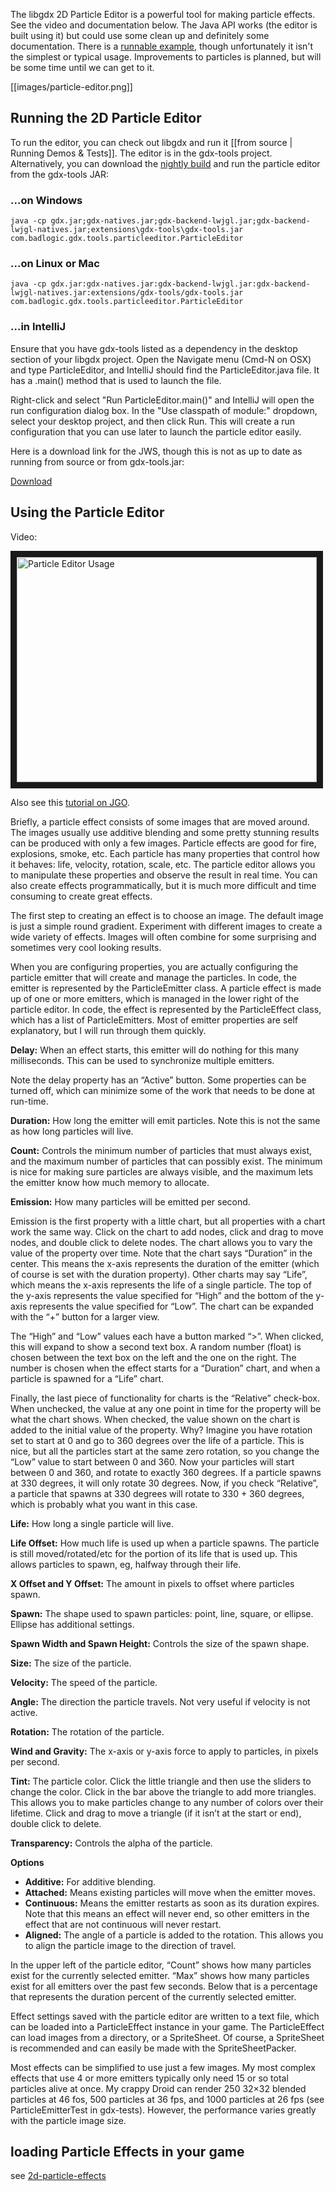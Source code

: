 The libgdx 2D Particle Editor is a powerful tool for making particle effects. See the video and documentation below. The Java API works (the editor is built using it) but could use some clean up and definitely some documentation. There is a [runnable example](https://github.com/libgdx/libgdx/blob/master/tests/gdx-tests/src/com/badlogic/gdx/tests/ParticleEmitterTest.java), though unfortunately it isn't the simplest or typical usage. Improvements to particles is planned, but will be some time until we can get to it.

[[images/particle-editor.png]]

## Running the 2D Particle Editor ##

To run the editor, you can check out libgdx and run it [[from source | Running Demos & Tests]]. The editor is in the gdx-tools project. Alternatively, you can download the [nightly build](http://libgdx.badlogicgames.com/nightlies/) and run the particle editor from the gdx-tools JAR:

### ...on Windows ###

```
java -cp gdx.jar;gdx-natives.jar;gdx-backend-lwjgl.jar;gdx-backend-lwjgl-natives.jar;extensions\gdx-tools\gdx-tools.jar com.badlogic.gdx.tools.particleeditor.ParticleEditor
```

### ...on Linux or Mac ###

```
java -cp gdx.jar:gdx-natives.jar:gdx-backend-lwjgl.jar:gdx-backend-lwjgl-natives.jar:extensions/gdx-tools/gdx-tools.jar com.badlogic.gdx.tools.particleeditor.ParticleEditor
```

### ...in IntelliJ ###

Ensure that you have gdx-tools listed as a dependency in the desktop section of your libgdx project. Open the Navigate menu (Cmd-N on OSX) and type ParticleEditor, and IntelliJ should find the ParticleEditor.java file. It has a .main() method that is used to launch the file.

Right-click and select "Run ParticleEditor.main()" and IntelliJ will open the run configuration dialog box. In the "Use classpath of module:" dropdown, select your desktop project, and then click Run. This will create a run configuration that you can use later to launch the particle editor easily.

Here is a download link for the JWS, though this is not as up to date as running from source or from gdx-tools.jar:

[Download](http://wiki.libgdx.googlecode.com/git/jws/particle-editor.jnlp)

## Using the Particle Editor ##

Video:

<a href="http://www.youtube.com/watch?feature=player_embedded&v=w8xkf3O4nho
" target="_blank"><img src="http://img.youtube.com/vi/w8xkf3O4nho/0.jpg" 
alt="Particle Editor Usage" width="480" height="360" border="10" /></a>

Also see this [tutorial on JGO](http://www.java-gaming.org/topics/particle-effects-in-libgdx/29484/view.html).

Briefly, a particle effect consists of some images that are moved around. The images usually use additive blending and some pretty stunning results can be produced with only a few images. Particle effects are good for fire, explosions, smoke, etc. Each particle has many properties that control how it behaves: life, velocity, rotation, scale, etc. The particle editor allows you to manipulate these properties and observe the result in real time. You can also create effects programmatically, but it is much more difficult and time consuming to create great effects.

The first step to creating an effect is to choose an image. The default image is just a simple round gradient. Experiment with different images to create a wide variety of effects. Images will often combine for some surprising and sometimes very cool looking results.

When you are configuring properties, you are actually configuring the particle emitter that will create and manage the particles. In code, the emitter is represented by the ParticleEmitter class. A particle effect is made up of one or more emitters, which is managed in the lower right of the particle editor. In code, the effect is represented by the ParticleEffect class, which has a list of ParticleEmitters. Most of emitter properties are self explanatory, but I will run through them quickly.

**Delay:** When an effect starts, this emitter will do nothing for this many milliseconds. This can be used to synchronize multiple emitters.

Note the delay property has an “Active” button. Some properties can be turned off, which can minimize some of the work that needs to be done at run-time.

**Duration:** How long the emitter will emit particles. Note this is not the same as how long particles will live.

**Count:** Controls the minimum number of particles that must always exist, and the maximum number of particles that can possibly exist. The minimum is nice for making sure particles are always visible, and the maximum lets the emitter know how much memory to allocate.

**Emission:** How many particles will be emitted per second.

Emission is the first property with a little chart, but all properties with a chart work the same way. Click on the chart to add nodes, click and drag to move nodes, and double click to delete nodes. The chart allows you to vary the value of the property over time. Note that the chart says “Duration” in the center. This means the x-axis represents the duration of the emitter (which of course is set with the duration property). Other charts may say “Life”, which means the x-axis represents the life of a single particle. The top of the y-axis represents the value specified for “High” and the bottom of the y-axis represents the value specified for “Low”. The chart can be expanded with the “+” button for a larger view.

The “High” and “Low” values each have a button marked “>”. When clicked, this will expand to show a second text box. A random number (float) is chosen between the text box on the left and the one on the right. The number is chosen when the effect starts for a “Duration” chart, and when a particle is spawned for a “Life” chart.

Finally, the last piece of functionality for charts is the “Relative” check-box. When unchecked, the value at any one point in time for the property will be what the chart shows. When checked, the value shown on the chart is added to the initial value of the property. Why? Imagine you have rotation set to start at 0 and go to 360 degrees over the life of a particle. This is nice, but all the particles start at the same zero rotation, so you change the “Low” value to start between 0 and 360. Now your particles will start between 0 and 360, and rotate to exactly 360 degrees. If a particle spawns at 330 degrees, it will only rotate 30 degrees. Now, if you check “Relative”, a particle that spawns at 330 degrees will rotate to 330 + 360 degrees, which is probably what you want in this case.

**Life:** How long a single particle will live.

**Life Offset:** How much life is used up when a particle spawns. The particle is still moved/rotated/etc for the portion of its life that is used up. This allows particles to spawn, eg, halfway through their life.

**X Offset and Y Offset:** The amount in pixels to offset where particles spawn.

**Spawn:** The shape used to spawn particles: point, line, square, or ellipse. Ellipse has additional settings.

**Spawn Width and Spawn Height:** Controls the size of the spawn shape.

**Size:** The size of the particle.

**Velocity:** The speed of the particle.

**Angle:** The direction the particle travels. Not very useful if velocity is not active.

**Rotation:** The rotation of the particle.

**Wind and Gravity:** The x-axis or y-axis force to apply to particles, in pixels per second.

**Tint:** The particle color. Click the little triangle and then use the sliders to change the color. Click in the bar above the triangle to add more triangles. This allows you to make particles change to any number of colors over their lifetime. Click and drag to move a triangle (if it isn’t at the start or end), double click to delete.

**Transparency:** Controls the alpha of the particle.

**Options**
 - **Additive:** For additive blending.
 - **Attached:** Means existing particles will move when the emitter moves.
 - **Continuous:** Means the emitter restarts as soon as its duration expires. Note that this means an effect will never end, so other emitters in the effect that are not continuous will never restart.
 - **Aligned:** The angle of a particle is added to the rotation. This allows you to align the particle image to the direction of travel.

In the upper left of the particle editor, “Count” shows how many particles exist for the currently selected emitter. “Max” shows how many particles exist for all emitters over the past few seconds. Below that is a percentage that represents the duration percent of the currently selected emitter.

Effect settings saved with the particle editor are written to a text file, which can be loaded into a ParticleEffect instance in your game. The ParticleEffect can load images from a directory, or a SpriteSheet. Of course, a SpriteSheet is recommended and can easily be made with the SpriteSheetPacker.

Most effects can be simplified to use just a few images. My most complex effects that use 4 or more emitters typically only need 15 or so total particles alive at once. My crappy Droid can render 250 32×32 blended particles at 46 fos, 500 particles at 36 fps, and 1000 particles at 26 fps (see ParticleEmitterTest in gdx-tests). However, the performance varies greatly with the particle image size.

## loading Particle Effects in your game ##

see [2d-particle-effects](2d-particle-effects)